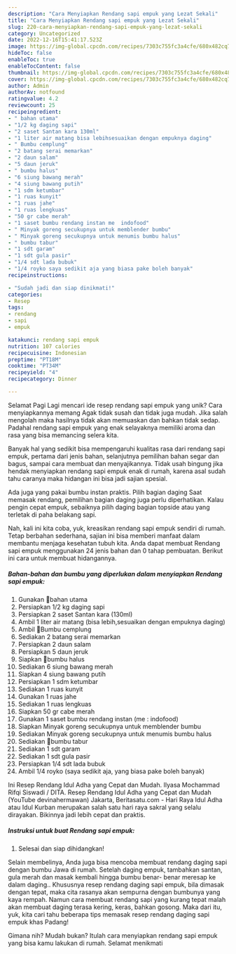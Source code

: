 ```yaml
---
description: "Cara Menyiapkan Rendang sapi empuk yang Lezat Sekali"
title: "Cara Menyiapkan Rendang sapi empuk yang Lezat Sekali"
slug: 220-cara-menyiapkan-rendang-sapi-empuk-yang-lezat-sekali
category: Uncategorized
date: 2022-12-16T15:41:17.523Z
image: https://img-global.cpcdn.com/recipes/7303c755fc3a4cfe/680x482cq70/rendang-sapi-empuk-foto-resep-utama.jpg
hideToc: false
enableToc: true
enableTocContent: false
thumbnail: https://img-global.cpcdn.com/recipes/7303c755fc3a4cfe/680x482cq70/rendang-sapi-empuk-foto-resep-utama.jpg
cover: https://img-global.cpcdn.com/recipes/7303c755fc3a4cfe/680x482cq70/rendang-sapi-empuk-foto-resep-utama.jpg
author: Admin
authorAv: notfound
ratingvalue: 4.2
reviewcount: 25
recipeingredient:
- " bahan utama"
- "1/2 kg daging sapi"
- "2 saset Santan kara 130ml"
- "1 liter air matang bisa lebihsesuaikan dengan empuknya daging"
- " Bumbu cemplung"
- "2 batang serai memarkan"
- "2 daun salam"
- "5 daun jeruk"
- " bumbu halus"
- "6 siung bawang merah"
- "4 siung bawang putih"
- "1 sdm ketumbar"
- "1 ruas kunyit"
- "1 ruas jahe"
- "1 ruas lengkuas"
- "50 gr cabe merah"
- "1 saset bumbu rendang instan me  indofood"
- " Minyak goreng secukupnya untuk memblender bumbu"
- " Minyak goreng secukupnya untuk menumis bumbu halus"
- " bumbu tabur"
- "1 sdt garam"
- "1 sdt gula pasir"
- "1/4 sdt lada bubuk"
- "1/4 royko saya sedikit aja yang biasa pake boleh banyak"
recipeinstructions:

- "Sudah jadi dan siap dinikmati!"
categories:
- Resep
tags:
- rendang
- sapi
- empuk

katakunci: rendang sapi empuk 
nutrition: 107 calories
recipecuisine: Indonesian
preptime: "PT18M"
cooktime: "PT34M"
recipeyield: "4"
recipecategory: Dinner

---
```



Selamat Pagi Lagi mencari ide resep rendang sapi empuk yang unik? Cara menyiapkannya memang Agak tidak susah dan tidak juga mudah. Jika salah mengolah maka hasilnya tidak akan memuaskan dan bahkan tidak sedap. Padahal rendang sapi empuk yang enak selayaknya memiliki aroma dan rasa yang bisa memancing selera kita.


Banyak hal yang sedikit bisa mempengaruhi kualitas rasa dari rendang sapi empuk, pertama dari jenis bahan, selanjutnya pemilihan bahan segar dan bagus, sampai cara membuat dan menyajikannya. Tidak usah bingung jika hendak menyiapkan rendang sapi empuk enak di rumah, karena asal sudah tahu caranya maka hidangan ini bisa jadi sajian spesial.

Ada juga yang pakai bumbu instan praktis. Pilih bagian daging Saat memasak rendang, pemilihan bagian daging juga perlu diperhatikan. Kalau pengin cepat empuk, sebaiknya pilih daging bagian topside atau yang terletak di paha belakang sapi.


Nah, kali ini kita coba, yuk, kreasikan rendang sapi empuk sendiri di rumah. Tetap berbahan sederhana, sajian ini bisa memberi manfaat dalam membantu menjaga kesehatan tubuh kita. Anda dapat membuat Rendang sapi empuk menggunakan 24 jenis bahan dan 0 tahap pembuatan. Berikut ini cara untuk membuat hidangannya.

<!--inarticleads1-->

##### Bahan-bahan dan bumbu yang diperlukan dalam menyiapkan Rendang sapi empuk:

1. Gunakan  🥙bahan utama
1. Persiapkan 1/2 kg daging sapi
1. Persiapkan 2 saset Santan kara (130ml)
1. Ambil 1 liter air matang (bisa lebih,sesuaikan dengan empuknya daging)
1. Ambil  🥙Bumbu cemplung
1. Sediakan 2 batang serai memarkan
1. Persiapkan 2 daun salam
1. Persiapkan 5 daun jeruk
1. Siapkan  🥙bumbu halus
1. Sediakan 6 siung bawang merah
1. Siapkan 4 siung bawang putih
1. Persiapkan 1 sdm ketumbar
1. Sediakan 1 ruas kunyit
1. Gunakan 1 ruas jahe
1. Sediakan 1 ruas lengkuas
1. Siapkan 50 gr cabe merah
1. Gunakan 1 saset bumbu rendang instan (me : indofood)
1. Siapkan  Minyak goreng secukupnya untuk memblender bumbu
1. Sediakan  Minyak goreng secukupnya untuk menumis bumbu halus
1. Sediakan  🥙bumbu tabur
1. Sediakan 1 sdt garam
1. Sediakan 1 sdt gula pasir
1. Persiapkan 1/4 sdt lada bubuk
1. Ambil 1/4 royko (saya sedikit aja, yang biasa pake boleh banyak)


Ini Resep Rendang Idul Adha yang Cepat dan Mudah. Ilyasa Mochammad Rifqi Siswadi / DITA. Resep Rendang Idul Adha yang Cepat dan Mudah (YouTube devinahermawan) Jakarta, Beritasatu.com - Hari Raya Idul Adha atau Idul Kurban merupakan salah satu hari raya sakral yang selalu dirayakan. Bikinnya jadi lebih cepat dan praktis. 

<!--inarticleads2-->

##### Instruksi untuk buat Rendang sapi empuk:


1. Selesai dan siap dihidangkan!

Selain membelinya, Anda juga bisa mencoba membuat rendang daging sapi dengan bumbu Jawa di rumah. Setelah daging empuk, tambahkan santan, gula merah dan masak kembali hingga bumbu benar- benar meresap ke dalam daging.. Khususnya resep rendang daging sapi empuk, bila dimasak dengan tepat, maka cita rasanya akan sempurna dengan bumbunya yang kaya rempah. Namun cara membuat rendang sapi yang kurang tepat malah akan membuat daging terasa kering, keras, bahkan gosong. Maka dari itu, yuk, kita cari tahu beberapa tips memasak resep rendang daging sapi empuk khas Padang! 

Gimana nih? Mudah bukan? Itulah cara menyiapkan rendang sapi empuk yang bisa kamu lakukan di rumah. Selamat menikmati

